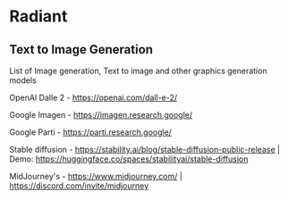 # Radiant

## Text to Image Generation

List of Image generation, Text to image and other graphics generation models

OpenAI Dalle 2 - https://openai.com/dall-e-2/

Google Imagen - https://imagen.research.google/

Google Parti - https://parti.research.google/

Stable diffusion - https://stability.ai/blog/stable-diffusion-public-release | Demo: https://huggingface.co/spaces/stabilityai/stable-diffusion

MidJourney's - https://www.midjourney.com/ | https://discord.com/invite/midjourney
